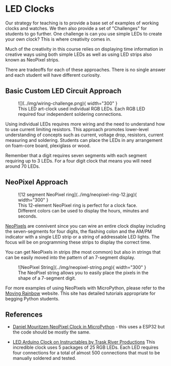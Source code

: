 # LED Clocks

Our strategy for teaching is to provide a base
set of examples of working clocks and watches. We then also
provide a set of "Challenges" for students to go
further.  One challenge is can you use simple LEDs
to create your own clock?  This is where creativity
comes in.

Much of the creativity in this course relies on displaying time
information in creative ways using both simple LEDs as well
as using LED strips also known as NeoPixel strips.

There are tradeoffs for each of these approaches.  There is
no single answer and each student will have different
curiosity.

## Basic Custom LED Circuit Approach

<figure markdown>
  ![](../img/wiring-challenge.png){ width="300" }
  <figcaption>This LED art-clock used individual RGB LEDs.  Each RGB LED required four independent soldering connections.</figcaption>
</figure>

Using individual LEDs requires more wiring and the need to understand how to use
current limiting resistors.  This approach promotes lower-level
understanding of concepts such as current, voltage drop, resistors, current measuring and soldering.
Students can place the LEDs in any arrangement on foam-core board, plexiglass or wood.

Remember that a digit requires seven segments with each segment requiring up to
3 LEDs.  For a four digit clock that means you will need around 70 LEDs.

## NeoPixel Approach

<figure markdown>
  ![12 segment NeoPixel ring](../img/neopixel-ring-12.jpg){ width="300" }
  <figcaption>This 12-element NeoPixel ring is perfect for a clock face.  Different colors
can be used to display the hours, minutes and seconds.</figcaption>
</figure>

[NeoPixels](../glossary.md#neopixel) are connivent since you can wire an entire clock display including the seven-segments for four digits, the flashing colon and the AM/PM indicator with a single LED strip or a string of
addressable LED lights.  The focus will be on programming these strips to
display the correct time.

You can get NeoPixels in strips (the most common) but also in strings that can be
easily moved into the pattern of an 7-segment display.

<figure markdown>
  ![NeoPixel String](../img/neopixel-string.png){ width="300" }
  <figcaption>The NeoPixel string allows you to easily place the pixels in the shape of a 7-segment digit.</figcaption>
</figure>

For more examples of using NeoPixels with MicroPython, please refer to the [Moving Rainbow](https://dmccreary.github.io/moving-rainbow/) website.  This site has detailed tutorials appropriate for begging Python students.

## References

* [Daniel Mouritzen NeoPixel Clock in MicroPython](https://gist.github.com/danmou/ced74b8df3719988a7c8294f9f6ffb25) - this uses a ESP32 but the code should be mostly the same.

* [LED Arduino Clock on Instructables by Trask River Productions](https://www.instructables.com/LED-Arduino-Clock/) This incredible clock uses 5 packages of 25 RGB LEDs.  Each LED requires four connections for a total of almost
500 connections that must to be manually soldered and tested.
